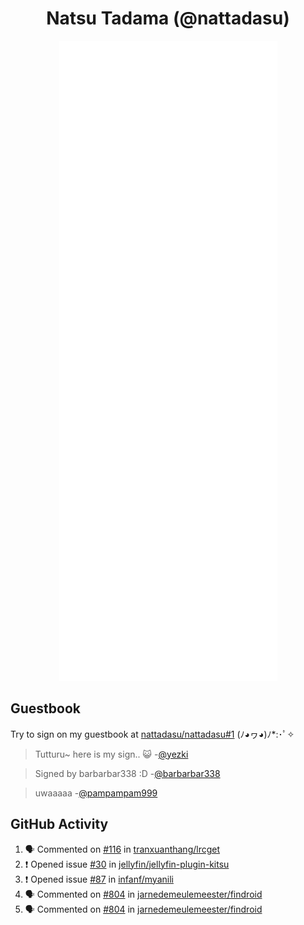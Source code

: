 <div align="center">

# Natsu Tadama (@nattadasu)

![Github Metrics](github-metrics.svg)
</div>

## Guestbook

Try to sign on my guestbook at [nattadasu/nattadasu#1](https://github.com/nattadasu/nattadasu/issues/1) (ﾉ◕ヮ◕)ﾉ\*:･ﾟ✧

<!--START:guestbook-->
> Tutturu~  here is my sign.. :smiley_cat: 
> -[@yezki](https://github.com/yezki)

> Signed by barbarbar338 :D
> -[@barbarbar338](https://github.com/barbarbar338)

> uwaaaaa
> -[@pampampam999](https://github.com/pampampam999)
<!--END:guestbook-->

## GitHub Activity
<!--START_SECTION:activity-->
1. 🗣 Commented on [#116](https://github.com/tranxuanthang/lrcget/issues/116#issuecomment-2307484837) in [tranxuanthang/lrcget](https://github.com/tranxuanthang/lrcget)
2. ❗ Opened issue [#30](https://github.com/jellyfin/jellyfin-plugin-kitsu/issues/30) in [jellyfin/jellyfin-plugin-kitsu](https://github.com/jellyfin/jellyfin-plugin-kitsu)
3. ❗ Opened issue [#87](https://github.com/infanf/myanili/issues/87) in [infanf/myanili](https://github.com/infanf/myanili)
4. 🗣 Commented on [#804](https://github.com/jarnedemeulemeester/findroid/issues/804#issuecomment-2275346253) in [jarnedemeulemeester/findroid](https://github.com/jarnedemeulemeester/findroid)
5. 🗣 Commented on [#804](https://github.com/jarnedemeulemeester/findroid/issues/804#issuecomment-2273211252) in [jarnedemeulemeester/findroid](https://github.com/jarnedemeulemeester/findroid)
<!--END_SECTION:activity-->
